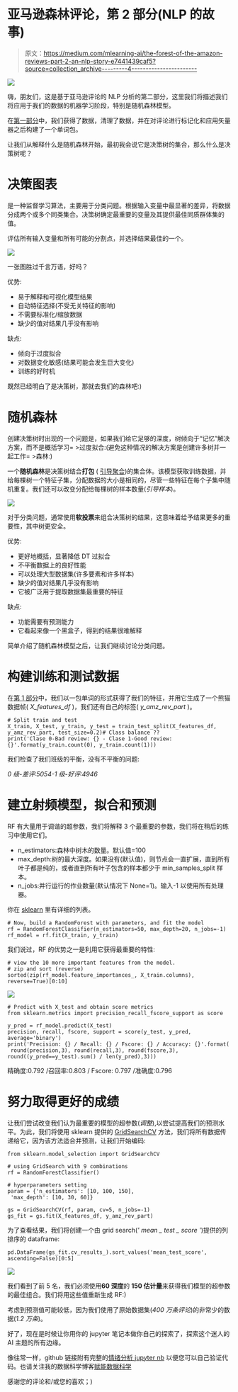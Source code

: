 # 亚马逊森林评论，第 2 部分(NLP 的故事)

> 原文：<https://medium.com/mlearning-ai/the-forest-of-the-amazon-reviews-part-2-an-nlp-story-e7441439caf5?source=collection_archive---------4----------------------->

![](img/454abe63060a9c048092fc8436634b85.png)

嗨，朋友们，这是基于亚马逊评论的 NLP 分析的第二部分，这里我们将描述我们将应用于我们的数据的机器学习阶段，特别是随机森林模型。

在[第一部分](https://rorjor.medium.com/the-forest-of-the-amazon-reviews-part-1-an-nlp-story-fa98efa892b8)中，我们获得了数据，清理了数据，并在对评论进行标记化和应用矢量器之后构建了一个单词包。

让我们从解释什么是随机森林开始，最初我会说它是决策树的集合，那么什么是决策树呢？

# 决策图表

是一种监督学习算法，主要用于分类问题。根据输入变量中最显著的差异，将数据分成两个或多个同类集合。决策树确定最重要的变量及其提供最佳同质群体集的值。

评估所有输入变量和所有可能的分割点，并选择结果最佳的一个。

![](img/13d31d5191e3b27a52dfc5047057bb54.png)

一张图胜过千言万语，好吗？

优势:

*   易于解释和可视化模型结果
*   自动特征选择(不受无关特征的影响)
*   不需要标准化/缩放数据
*   缺少的值对结果几乎没有影响

缺点:

*   倾向于过度拟合
*   对数据变化敏感(结果可能会发生巨大变化)
*   训练的好时机

既然已经明白了是决策树，那就去我们的森林吧:)

# 随机森林

创建决策树时出现的一个问题是，如果我们给它足够的深度，树倾向于“记忆”解决方案，而不是概括学习= >过度拟合:(避免这种情况的解决方案是创建许多树并一起工作= >森林:)

一个**随机森林**是决策树结合**打包** ( [引导聚合](https://en.wikipedia.org/wiki/Bootstrap_aggregating))的集合体。该模型获取训练数据，并给每棵树一个特征子集，分配数据的大小是相同的，尽管一些特征在每个子集中随机重复。我们还可以改变分配给每棵树的样本数量(*引导样本*)。

![](img/642a3c2e482f7672b42229330a907e2e.png)

对于分类问题，通常使用**软投票**来组合决策树的结果，这意味着给予结果更多的重要性，其中树更安全。

优势:

*   更好地概括，显著降低 DT 过拟合
*   不平衡数据上的良好性能
*   可以处理大型数据集(许多要素和许多样本)
*   缺少的值对结果几乎没有影响
*   它被广泛用于提取数据集最重要的特征

缺点:

*   功能需要有预测能力
*   它看起来像一个黑盒子，得到的结果很难解释

简单介绍了随机森林模型之后，让我们继续讨论分类问题。

# 构建训练和测试数据

在[第 1 部分](https://rorjor.medium.com/the-forest-of-the-amazon-reviews-part-1-an-nlp-story-fa98efa892b8)中，我们以一包单词的形式获得了我们的特征，并用它生成了一个熊猫数据帧( *X_features_df* )，我们还有自己的标签( *y_amz_rev_part* )。

```
# Split train and test 
X_train, X_test, y_train, y_test = train_test_split(X_features_df, y_amz_rev_part, test_size=0.2)# Class balance ??
print('Clase 0-Bad review: {} - Clase 1-Good review: {}'.format(y_train.count(0), y_train.count(1)))
```

我们检查了我们班级的平衡，没有不平衡的问题:

*0 级-差评:5054-1 级-好评:4946*

# 建立射频模型，拟合和预测

RF 有大量用于调谐的超参数，我们将解释 3 个最重要的参数，我们将在稍后的练习中使用它们。

*   n_estimators:森林中树木的数量。默认值=100
*   max_depth:树的最大深度。如果没有(默认值)，则节点会一直扩展，直到所有叶子都是纯的，或者直到所有叶子包含的样本都少于 min_samples_split 样本。
*   n_jobs:并行运行的作业数量(默认情况下 None=1)。输入-1 以使用所有处理器。

你在 [sklearn](https://scikit-learn.org/stable/modules/generated/sklearn.ensemble.RandomForestClassifier.html?highlight=random%20forest#sklearn.ensemble.RandomForestClassifier) 里有详细的列表。

```
# Now, build a RandomForest with parameters, and fit the model
rf = RandomForestClassifier(n_estimators=50, max_depth=20, n_jobs=-1)
rf_model = rf.fit(X_train, y_train)
```

我们说过，RF 的优势之一是利用它获得最重要的特性:

```
# view the 10 more important features from the model. 
# zip and sort (reverse)
sorted(zip(rf_model.feature_importances_, X_train.columns), reverse=True)[0:10]
```

![](img/addffdbd46cc186f4bd7fe54177a3540.png)

```
# Predict with X_test and obtain score metrics
from sklearn.metrics import precision_recall_fscore_support as score

y_pred = rf_model.predict(X_test)
precision, recall, fscore, support = score(y_test, y_pred, average='binary')
print('Precision: {} / Recall: {} / Fscore: {} / Accuracy: {}'.format(
 round(precision,3), round(recall,3), round(fscore,3), round((y_pred==y_test).sum() / len(y_pred),3)))
```

精确度:0.792 /召回率:0.803 / Fscore: 0.797 /准确度:0.796

# 努力取得更好的成绩

让我们尝试改变我们认为最重要的模型的超参数(*调整*),以尝试提高我们的预测水平。为此，我们将使用 sklearn 提供的 [GridSearchCV](https://scikit-learn.org/stable/modules/generated/sklearn.model_selection.GridSearchCV.html?highlight=grid%20search#sklearn.model_selection.GridSearchCV) 方法，我们将所有数据传递给它，因为该方法适合并预测，让我们开始编码:

```
from sklearn.model_selection import GridSearchCV

# using GridSearch with 9 combinations
rf = RandomForestClassifier()

# hyperparameters setting
param = {'n_estimators': [10, 100, 150],
 'max_depth': [10, 30, 60]}

gs = GridSearchCV(rf, param, cv=5, n_jobs=-1)
gs_fit = gs.fit(X_features_df, y_amz_rev_part)
```

为了查看结果，我们将创建一个由 grid search(*' mean _ test _ score '*)提供的列排序的 dataframe:

```
pd.DataFrame(gs_fit.cv_results_).sort_values('mean_test_score', ascending=False)[0:5]
```

![](img/7ac2b1aa7dda8dce25b1bbdd4de0b447.png)

我们看到了前 5 名，我们必须使用**60 深度**的 **150 估计量**来获得我们模型的超参数的最佳组合。我们将用这些值重新生成 RF:)

考虑到预测值可能较低，因为我们使用了原始数据集(*400 万条评论*)的非常少的数据(*1.2 万条*)。

好了，现在是时候让你用你的 jupyter 笔记本做你自己的探索了，探索这个迷人的 AI 主题的所有边缘。

像往常一样，github 链接附有完整的[情绪分析 jupyter nb](https://github.com/jrercoli/rf_amazon_reviews_part2) 以便您可以自己验证代码。也请关注我的数据科学博客[赋能数据科学](https://rorjor.wixsite.com/empoweredatascience)

感谢您的评论和/或您的喜欢；)